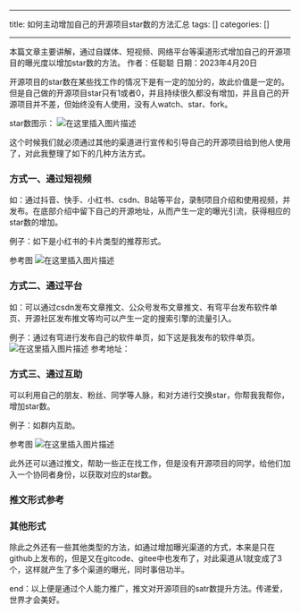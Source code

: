 
--- 
title:  如何主动增加自己的开源项目star数的方法汇总 
tags: []
categories: [] 

---
>  
 本篇文章主要讲解，通过自媒体、短视频、网络平台等渠道形式增加自己的开源项目的曝光度以增加star数的方法。 作者：任聪聪 日期：2023年4月20日 


开源项目的star数在某些找工作的情况下是有一定的加分的，故此价值是一定的。但是自己做的开源项目star只有1或者0，并且持续很久都没有增加，并且自己的开源项目并不差，但始终没有人使用，没有人watch、star、fork。

star数图示： <img src="https://img-blog.csdnimg.cn/75ae38845ebe47ee99314117f2863268.png" alt="在这里插入图片描述">

这个时候我们就必须通过其他的渠道进行宣传和引导自己的开源项目给到他人使用了，对此我整理了如下的几种方法方式。

### 方式一、通过短视频

如：通过抖音、快手、小红书、csdn、B站等平台，录制项目介绍和使用视频，并发布。在底部介绍中留下自己的开源地址，从而产生一定的曝光引流，获得相应的star数的增加。

例子：如下是小红书的卡片类型的推荐形式。

参考图 <img src="https://img-blog.csdnimg.cn/f735bc0ffe5544a2ab41509349f4610f.png" alt="在这里插入图片描述">

### 方式二、通过平台

如：可以通过csdn发布文章推文、公众号发布文章推文、有穹平台发布软件单页、开源社区发布推文等均可以产生一定的搜索引擎的流量引入。

例子：通过有穹进行发布自己的软件单页，如下这是我发布的软件单页。 <img src="https://img-blog.csdnimg.cn/6b7e4af49f3346f7ac1ef2c62c6ef8db.png" alt="在这里插入图片描述"> 参考地址：

### 方式三、通过互助

可以利用自己的朋友、粉丝、同学等人脉，和对方进行交换star，你帮我我帮你，增加star数。

例子：如群内互助。

参考图 <img src="https://img-blog.csdnimg.cn/54622ac9921f4fddb2c2b9ff9e6c3041.png" alt="在这里插入图片描述">

此外还可以通过推文，帮助一些正在找工作，但是没有开源项目的同学，给他们加入一个协同者身份，以获取对应的star数。

### 推文形式参考





### 其他形式

除此之外还有一些其他类型的方法，如通过增加曝光渠道的方式，本来是只在github上发布的，但是又在gitcode、gitee中也发布了，对此渠道从1就变成了3个，这样就产生了多个渠道的曝光，同时事倍功半。

end：以上便是通过个人能力推广，推文对开源项目的satr数提升方法。传递爱，世界才会美好。
